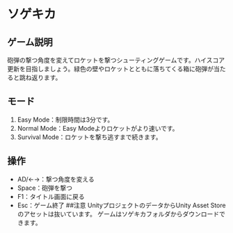 # ソゲキカ

## ゲーム説明
砲弾の撃つ角度を変えてロケットを撃つシューティングゲームです。ハイスコア更新を目指しましょう。緑色の壁やロケットとともに落ちてくる箱に砲弾が当たると跳ね返ります。

## モード
1. Easy Mode：制限時間は3分です。
2. Normal Mode：Easy Modeよりロケットがより速いです。
3. Survival Mode：ロケットを撃ち逃すまで続きます。

## 操作
* AD/←→：撃つ角度を変える
* Space：砲弾を撃つ
* F1：タイトル画面に戻る
* Esc：ゲーム終了
##注意
UnityプロジェクトのデータからUnity Asset Storeのアセットは抜いています。
ゲームはソゲキカフォルダからダウンロードできます。

